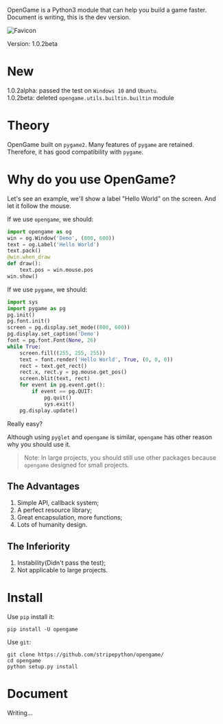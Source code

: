 OpenGame is a Python3 module that can help you build a game faster.  
Document is writing, this is the dev version.

![Favicon](https://article.biliimg.com/bfs/article/8393f6fcdd2ac4e5d9eaaba6fc6dee3b1fd10bcb.png)

Version: 1.0.2beta

# New
1.0.2alpha: passed the test on `Windows 10` and `Ubuntu`.      
1.0.2beta: deleted `opengame.utils.builtin.builtin` module

# Theory
OpenGame built on `pygame2`. Many features of `pygame` are retained.   
Therefore, it has good compatibility with `pygame`.

# Why do you use OpenGame?
Let's see an example, we'll show a label "Hello World" on the screen. And let it follow the mouse.

If we use `opengame`, we should:
```python
import opengame as og
win = og.Window('Demo', (800, 600))
text = og.Label('Hello World')
text.pack()
@win.when_draw
def draw():
    text.pos = win.mouse.pos
win.show()
```

If we use `pygame`, we should:
```python
import sys
import pygame as pg
pg.init()
pg.font.init()
screen = pg.display.set_mode((800, 600))
pg.display.set_caption('Demo')
font = pg.font.Font(None, 26)
while True:
    screen.fill((255, 255, 255))
    text = font.render('Hello World', True, (0, 0, 0))
    rect = text.get_rect()
    rect.x, rect.y = pg.mouse.get_pos()
    screen.blit(text, rect)
    for event in pg.event.get():
        if event == pg.QUIT:
            pg.quit()
            sys.exit()
    pg.display.update()
```

Really easy?

Although using `pyglet` and `opengame` is similar, `opengame` has other reason why you should use it.  
> Note: In large projects, you should still use other packages because `opengame` designed for small projects.

## The Advantages
1. Simple API, callback system;
2. A perfect resource library;
3. Great encapsulation, more functions;
4. Lots of humanity design.

## The Inferiority
1. Instability(Didn't pass the test);
2. Not applicable to large projects.

# Install
Use `pip` install it:
```shell
pip install -U opengame
```
Use `git`:
```shell
git clone https://github.com/stripepython/opengame/
cd opengame
python setup.py install
```

# Document
Writing...
